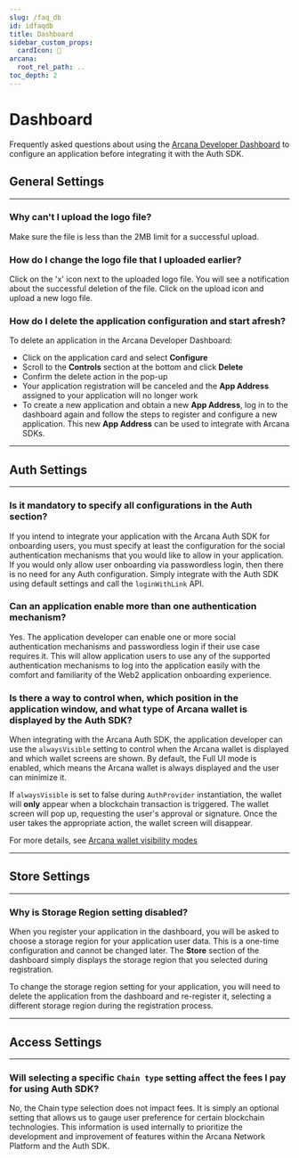 ```yaml
---
slug: /faq_db
id: idfaqdb
title: Dashboard
sidebar_custom_props:
  cardIcon: 🙋
arcana:
  root_rel_path: ..
toc_depth: 2
---
```


# Dashboard

Frequently asked questions about using the [Arcana Developer Dashboard]({{page.meta.arcana.root_rel_path}}/concepts/dashboard.md) to configure an application before integrating it with the Auth SDK.

## General Settings

---

### Why can't I upload the logo file?

Make sure the file is less than the 2MB limit for a successful upload.

### How do I change the logo file that I uploaded earlier?

Click on the 'x' icon next to the uploaded logo file. You will see a notification about the successful deletion of the file. Click on the upload icon and upload a new logo file.

### How do I delete the application configuration and start afresh?

To delete an application in the Arcana Developer Dashboard:

* Click on the application card and select **Configure**
* Scroll to the **Controls** section at the bottom and click **Delete**
* Confirm the delete action in the pop-up
* Your application registration will be canceled and the **App Address** assigned to your application will no longer work
* To create a new application and obtain a new **App Address**, log in to the dashboard again and follow the steps to register and configure a new application. This new **App Address** can be used to integrate with Arcana SDKs.

---

## Auth Settings

---

### Is it mandatory to specify all configurations in the Auth section?

If you intend to integrate your application with the Arcana Auth SDK for onboarding users, you must specify at least the configuration for the social authentication mechanisms that you would like to allow in your application. If you would only allow user onboarding via passwordless login, then there is no need for any Auth configuration. Simply integrate with the Auth SDK using default settings and call the `loginWithLink` API.

### Can an application enable more than one authentication mechanism?

Yes. The application developer can enable one or more social authentication mechanisms and passwordless login if their use case requires it. This will allow application users to use any of the supported authentication mechanisms to log into the application easily with the comfort and familiarity of the Web2 application onboarding experience.

### Is there a way to control when, which position in the application window, and what type of Arcana wallet is displayed by the Auth SDK?

When integrating with the Arcana Auth SDK, the application developer can use the `alwaysVisible` setting to control when the Arcana wallet is displayed and which wallet screens are shown. By default, the Full UI mode is enabled, which means the Arcana wallet is always displayed and the user can minimize it.

If `alwaysVisible` is set to false during `AuthProvider` instantiation, the wallet will **only** appear when a blockchain transaction is triggered. The wallet screen will pop up, requesting the user's approval or signature. Once the user takes the appropriate action, the wallet screen will disappear.

For more details, see [Arcana wallet visibility modes]({{page.meta.arcana.root_rel_path}}/concepts/anwallet/walletuimodes.md)

---

## Store Settings

---

### Why is Storage Region setting disabled?

When you register your application in the dashboard, you will be asked to choose a storage region for your application user data. This is a one-time configuration and cannot be changed later. The **Store** section of the dashboard simply displays the storage region that you selected during registration.

To change the storage region setting for your application, you will need to delete the application from the dashboard and re-register it, selecting a different storage region during the registration process.

---

## Access Settings

---

### Will selecting a specific `Chain type` setting affect the fees I pay for using Auth SDK?

No, the Chain type selection does not impact fees. It is simply an optional setting that allows us to gauge user preference for certain blockchain technologies. This information is used internally to prioritize the development and improvement of features within the Arcana Network Platform and the Auth SDK.
